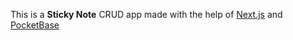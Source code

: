 This is a **Sticky Note** CRUD app made with the help of [Next.js](https://nextjs.org/) and [PocketBase](https://pocketbase.io/)
